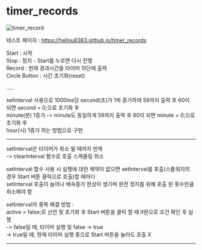 # timer_records  
  
![timer_record](https://user-images.githubusercontent.com/89592727/147553525-d2067d51-a9a0-4f12-964e-0794264d47c4.png)
  
  
  
테스트 페이지 : https://hellou8363.github.io/timer_records
  
Start : 시작  
Stop : 정지 - Start를 누르면 다시 진행  
Record : 현재 경과시간을 타이머 하단에 출력  
Circle Button : 시간 초기화(reset)  
  
.....  
  
setInterval 사용으로 1000ms당 second(초)가 1씩 증가하여 59까지 출력 후 60이 되면 second = 0;으로 초기화 후  
minute(분) 1증가 -> minute도 동일하게 59까지 출력 후 60이 되면 minute = 0;으로 초기화 후  
hour(시) 1증가 하는 방법으로 구현  
  
***  
setInterval은 타이머가 취소 될 때까지 반복  
  -> clearInterval 함수로 호출 스케줄링 취소  
  
setInterval 함수 사용 시 실행에 대한 제약이 없으면 setInterval를 호출(스톱워치의 경우 Start 버튼 클릭으로 호출)할 때마다  
setInterval 호출이 늘어나 배속증가 현상이 생기며 완전 정지를 위해 호출 된 횟수만큼 취소해야 함  
  
setInterval의 중복 해결 방법 :  
active = false;로 선언 및 초기화 후 Start 버튼을 클릭 할 때 if문으로 조건 확인 후 실행  
  -> false일 때, 타이머 실행 및 false -> true  
  -> true일 때, 현재 타이머 실행 중으로 Start 버튼을 눌러도 호출 X  
***


